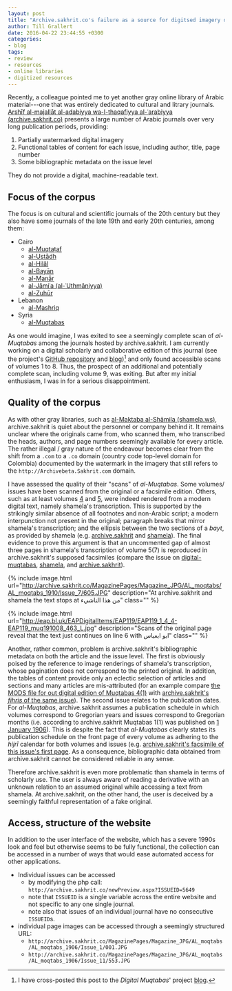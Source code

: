 ```yaml
---
layout: post
title: "Archive.sakhrit.co's failure as a source for digitsed imagery of Arabic journals"
author: Till Grallert
date: 2016-04-22 23:44:55 +0300
categories:
- blog
tags:
- review
- resources
- online libraries
- digitized resources
---
```


Recently, a colleague pointed me to yet another gray online library of Arabic material---one that was entirely dedicated to cultural and litrary journals. [Arshīf al-majallāt al-adabiyya wa-l-thaqafiyya al-ʿarabiyya (archive.sakhrit.co)](archive.sakhrit.co) presents a large number of Arabic journals over very long publication periods, providing:

1. Partially watermarked digital imagery
2. Functional tables of content for each issue, including author, title, page number
3. Some bibliographic metadata on the issue level

They do not provide a digital, machine-readable text.

## Focus of the corpus

The focus is on cultural and scientific journals of the 20th century but they also have some journals of the late 19th and early 20th centuries, among them:

- Cairo
    + [al-Muqtaṭaf](http://archive.sakhrit.co/newmagazineYears.aspx?MID=107)
    + [al-Ustādh](http://archive.sakhrit.co/newmagazineYears.aspx?MID=106)
    - [al-Hilāl](http://archive.sakhrit.co/newmagazineYears.aspx?MID=134)
    + [al-Bayān](http://archive.sakhrit.co/newmagazineYears.aspx?MID=161)
    + [al-Manār](http://archive.sakhrit.co/newmagazineYears.aspx?MID=33)
    + [al-Jāmiʿa (al-ʿUthmāniyya)](http://archive.sakhrit.co/newmagazineYears.aspx?MID=114)
    + [al-Zuhūr](http://archive.sakhrit.co/newmagazineYears.aspx?MID=40)
- Lebanon
    - [al-Mashriq](http://archive.sakhrit.co/newmagazineYears.aspx?MID=108)
- Syria
    - [al-Muqtabas](http://archive.sakhrit.co/newmagazineYears.aspx?MID=125)

As one would imagine, I was exited to see a seemingly complete scan of *al-Muqtabas* among the journals hosted by archive.sakhrit. I am currently working on a digital scholarly and collaborative edition of this journal (see the project's [GitHub repository](https://www.github.com/tillgrallert/digital-muqtabas) and [blog](https://tillgrallert.github.io/digital-muqtabas/))[^1] and only found accessible scans of volumes 1 to 8. Thus, the prospect of an additional and potentially complete scan, including volume 9, was exiting. But after my initial enthusiasm, I was in for a serious disappointment.

## Quality of the corpus

As with other gray libraries, such as [al-Maktaba al-Shāmila (shamela.ws)](http://www.shamela.ws), archive.sakhrit is quiet about the personnel or company behind it. It remains unclear where the originals came from, who scanned them, who transcribed the heads, authors, and page numbers seemingly available for every article. The rather illegal / gray nature of the endeavour becomes clear from the shift from a `.com` to a `.co` domain (country code top-level domain for Colombia) documented by the watermark in the imagery that still refers to the `http://Archivebeta.Sakhrit.com` domain.

I have assessed the quality of their "scans" of *al-Muqtabas*. Some volumes/ issues have been scanned from the original or a facsimile edition. Others, such as at least volumes [4](http://archive.sakhrit.co/MagazinePages/Magazine_JPG/AL_moqtabs/Al_moqtabs_1909/Issue_1/001.JPG) and  [5](http://archive.sakhrit.co/MagazinePages/Magazine_JPG/AL_moqtabs/Al_moqtabs_1910/Issue_1/001.JPG), were indeed rendered from a modern digital text, namely shamela's transcription. This is supported by the strikingly similar absence of all footnotes and non-Arabic script; a modern interpunction not present in the original; paragraph breaks that mirror shamela's transcription; and the ellipsis between the two sections of a *bayt*, as provided by shamela (e.g. [archive.sakhrit](http://archive.sakhrit.co/MagazinePages/Magazine_JPG/AL_moqtabs/AL_moqtabs_1910/Issue_7/597.JPG) and [shamela](http://shamela.ws/browse.php/book-26523#page-3548)). The final evidence to prove this argument is that an uncommented gap of almost three pages in shamela's transcription of volume 5(7) is reproduced in archive.sakhrit's supposed facsimiles (compare the issue on [digital-muqtabas](https://tillgrallert.github.io/digital-muqtabas/xml/oclc_4770057679-i_54.TEIP5.xml#pb_61.d1e2036), [shamela](http://shamela.ws/browse.php/book-26523#page-3554), and [archive.sakhrit](http://archive.sakhrit.co/MagazinePages/Magazine_JPG/AL_moqtabs/AL_moqtabs_1910/Issue_7/605.JPG)).

{% include image.html url="http://archive.sakhrit.co/MagazinePages/Magazine_JPG/AL_moqtabs/AL_moqtabs_1910/Issue_7/605.JPG" description="At archive.sakhrit and shamela the text stops at من هذا الناشيء" class=""  %}

{% include image.html url="http://eap.bl.uk/EAPDigitalItems/EAP119/EAP119_1_4_4-EAP119_muq191008_463_L.jpg" description="Scans of the original page reveal that the text just continues on line 6 with ابو ابعباس" class=""  %}

Another, rather common, problem is archive.sakhrit's bibliographic metadata on both the article and the issue level. The first is obviously poised by the reference to image renderings of shamela's transcription, whose pagination does not correspond to the printed original. In addition, the tables of content provide only an eclectic selection of articles and sections and many articles are mis-attributed (for an example compare [the MODS file for out digital edition of Muqtabas 4(1)](https://rawgit.com/tillgrallert/digital-muqtabas/master/metadata/oclc_4770057679-i_37.MODS.xml) with [archive.sakhrit's *fihris* of the same issue](http://archive.sakhrit.co/contents.aspx?CID=5685)).
The second issue relates to the publication dates. For *al-Muqtabas*, archive.sakhrit assumes a publication schedule in which volumes correspond to Gregorian years and issues correspond to Gregorian months (i.e. according to archive.sakhrit Muqtabas 1(1) was published on [1 January 1906](http://archive.sakhrit.co/contents.aspx?CID=5649)). This is despite the fact that *al-Muqtabas* clearly states its publication schedule on the front page of every volume as adhering to the *hijrī* calendar for both volumes and issues (e.g. [archive.sakhrit's facsimile of this issue's first page](http://archive.sakhrit.co/MagazinePages/Magazine_JPG/AL_moqtabs/AL_moqtabs_1906/Issue_1/001.JPG). As a consequence, bibliographic data obtained from archive.sakhrit cannot be considered reliable in any sense.

Therefore archive.sakhrit is even more problematic than shamela in terms of scholarly use. The user is always aware of reading a derivative with an unknown relation to an assumed original while accessing a text from shamela. At archive.sakhrit, on the other hand, the user is deceived by a seemingly faithful representation of a fake original.


## Access, structure of the website

In addition to the user interface of the website, which has a severe 1990s look and feel but otherwise seems to be fully functional, the collection can be accessed in a number of ways that would ease automated access for other applications.

+ Individual issues can be accessed
    * by modifying the php call: `http://archive.sakhrit.co/newPreview.aspx?ISSUEID=5649`
    * note that `ISSUEID` is a single variable across the entire website and not specific to any one single journal.
    * note also that issues of an individual journal have no consecutive `ISSUEID`s.
 + individual page images can be accessed through a seemingly structured URL:
     * `http://archive.sakhrit.co/MagazinePages/Magazine_JPG/AL_moqtabs/AL_moqtabs_1906/Issue_1/001.JPG`
     * `http://archive.sakhrit.co/MagazinePages/Magazine_JPG/AL_moqtabs/AL_moqtabs_1906/Issue_11/553.JPG`

[^1]: I have cross-posted this post to the *Digital Muqtabas*' project [blog](https://tillgrallert.github.io/blog/2016/04/22/review-archive-sakhrit/).